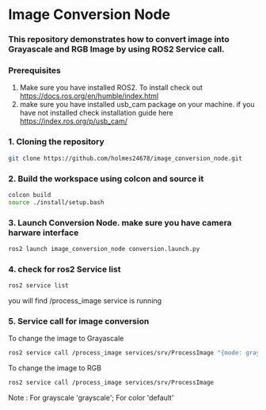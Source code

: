 # Image Conversion Node
### This repository demonstrates how to convert image into Grayascale and RGB Image by using ROS2 Service call.

### Prerequisites
1. Make sure you have installed ROS2. To install check out https://docs.ros.org/en/humble/index.html
2. make sure you have installed usb_cam package on your machine. if you have not installed check installation guide here https://index.ros.org/p/usb_cam/

### 1. Cloning the repository
```bash
git clone https://github.com/holmes24678/image_conversion_node.git
``` 
### 2. Build the workspace using colcon and source it
```bash
colcon build 
source ./install/setup.bash 
```
### 3. Launch Conversion Node. make sure you have camera harware interface
```bash
ros2 launch image_conversion_node conversion.launch.py
```
### 4. check for ros2 Service list 
```bash
ros2 service list
```
you will find /process_image service is running

### 5. Service call for image conversion
To change the image to Grayascale
```bash
ros2 service call /process_image services/srv/ProcessImage "{mode: grayscale}"
```
To change the image to RGB
```bash
ros2 service call /process_image services/srv/ProcessImage
```

Note : For grayscale 'grayscale'; For color 'default'
